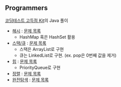 ## Programmers

[코딩테스트 고득점 Kit](https://school.programmers.co.kr/learn/challenges?tab=algorithm_practice_kit)의 Java 풀이

- [해시](./hash) : [문제 목록](https://school.programmers.co.kr/learn/courses/30/parts/12077)
    - HashMap 혹은 HashSet 활용
- [스택/큐](./stackqueue) : [문제 목록](https://school.programmers.co.kr/learn/courses/30/parts/12081)
    - 스택은 ArrayList로 구현
    - 큐는 LinkedList로 구현. (ex. pop은 0번째 값을 제거)
- [힙](./heap) : [문제 목록](https://school.programmers.co.kr/learn/courses/30/parts/12117)
    - PriorityQueue로 구현
- [정렬](./sort) : [문제 목록](https://school.programmers.co.kr/learn/courses/30/parts/12198)
- [완전탐색](./bruteforce) : [문제 목록](https://school.programmers.co.kr/learn/courses/30/parts/12230)

